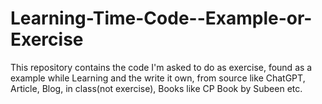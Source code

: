 # Learning-Time-Code--Example-or-Exercise
This repository contains the code I'm asked to do as exercise, found as a example while Learning and the write it own, from source like ChatGPT, Article, Blog, in class(not exercise), Books like CP Book by Subeen etc.
